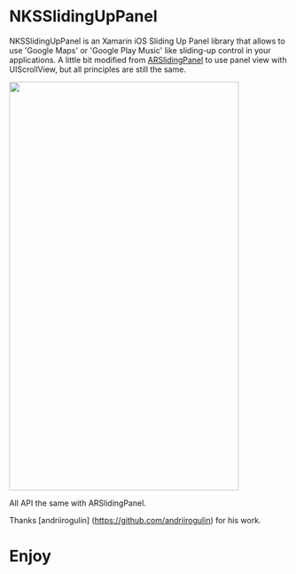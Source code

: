 # NKSSlidingUpPanel

NKSSlidingUpPanel is an Xamarin iOS Sliding Up Panel library that allows to use 'Google Maps' or 'Google Play Music' like sliding-up control in your applications. A little bit modified from [ARSlidingPanel](https://github.com/andriirogulin/ARSlidingPanel) to use panel view with UIScrollView, but all principles are still the same.

<img src="https://github.com/Nickolas-/NKSSlidingUpPanel/blob/master/SlidingDemo/SlidingDemo.gif" width="414" height="736">

All API the same with ARSlidingPanel.

Thanks [andriirogulin] (https://github.com/andriirogulin) for his work.

# Enjoy

